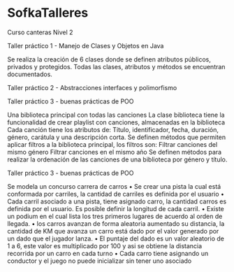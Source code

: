 # SofkaTalleres
Curso canteras Nivel 2

Taller práctico 1 - Manejo de Clases y Objetos en Java

Se realiza la creación de 6 clases donde se definen atributos públicos, privados y protegidos.
Todas las clases, atributos y métodos se encuentran documentados.

Taller práctico 2 - Abstracciones interfaces y polimorfismo

Taller práctico 3 - buenas prácticas de POO

Una biblioteca principal con todas las canciones
La clase biblioteca tiene la funcionalidad de crear playlist con canciones, almacenadas en la biblioteca
Cada canción tiene los atributos de: Título, identificador, fecha, duración, género, carátula y una descripción corta.
Se definen métodos que permiten aplicar filtros a la biblioteca principal, los filtros son:
 Filtrar canciones del mismo género
 Filtrar canciones en el mismo año
Se definen métodos para realizar la ordenación de las canciones de una biblioteca por género y título.

Taller práctico 3 - buenas prácticas de POO

Se modela un concurso carrera de carros
 • Se crear una pista la cual está conformada por carriles, la cantidad de carriles es definida por el usuario
 • Cada carril asociado a una pista, tiene asignado carro, la cantidad carros es definida por el usuario.
   Es posible definir la longitud de cada carril.
 • Existe un podium en el cual lista los tres primeros lugares de acuerdo al orden de llegada.
 • los carros avanzan de forma aleatoria aumentado su distancia, la cantidad de KM que avanza un carro está dado
   por el valor generado por un dado que el jugador lanza.
 • El puntaje del dado es un valor aleatorio de 1 a 6, este valor es multiplicado por 100 y asi se obtiene la distancia 
   recorrida por un carro en cada turno
 • Cada carro tiene asignando un conductor y el juego no puede inicializar sin tener uno asociado
